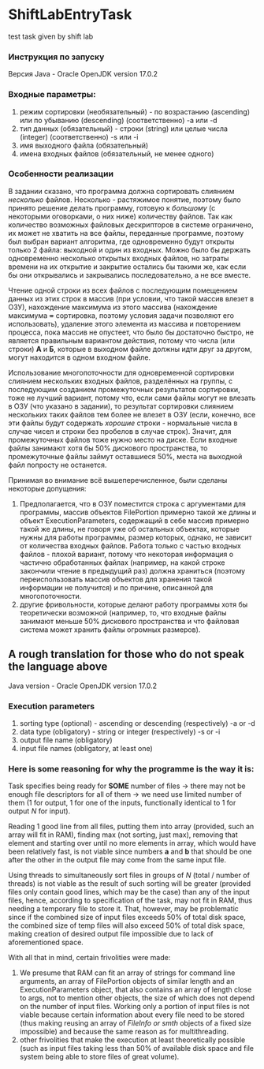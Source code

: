 # ShiftLabEntryTask
test task given by shift lab

### Инструкция по запуску

Версия Java - Oracle OpenJDK version 17.0.2

### Входные параметры:
1. режим сортировки (необязательный) - по возрастанию (ascending) или по убыванию (descending) (соответственно)
-a или -d
2. тип данных (обязательный) - строки (string) или целые числа (integer) (соответственно)
-s или -i
3. имя выходного файла (обязательный)
4. имена входных файлов (обязательный, не менее одного)

### Особенности реализации

В задании сказано, что программа должна сортировать слиянием *несколько* файлов. Несколько - растяжимое понятие, поэтому было принято решение делать программу, готовую к *большому* (с некоторыми оговорками, о них ниже) количеству файлов. Так как количество возможных файловых дескрипторов в системе ограничено, их может не хватить на все файлы, переданные программе, поэтому был выбран вариант алгоритма, где одновременно будут открыты только 2 файла: выходной и один из входных. Можно было бы держать одновременно несколько открытых входных файлов, но затраты времени на их открытие и закрытие остались бы такими же, как если бы они открывались и закрывались последовательно, а не все вместе.

Чтение одной строки из всех файлов с последующим помещением данных из этих строк в массив (при условии, что такой массив влезет в ОЗУ), нахождение максимума из этого массива (нахождение максимума ~~=~~ сортировка, поэтому условия задачи позволяют его использовать), удаление этого элемента из массива и повторением процесса, пока массив не опустеет, что было бы достаточно быстро, не является правильным вариантом действия, потому что числа (или строки) **А** и **Б**, которые в выходном файле должны идти друг за другом, могут находится в одном входном файле.

Использование многопоточности для одновременной сортировки слиянием нескольких входных файлов, разделённых на группы, с последующим созданием промежуточных результатов сортировки, тоже не лучший вариант, потому что, если сами файлы могут не влезать в ОЗУ (что указано в задании), то результат сортировки слиянием нескольких таких файлов тем более не влезет в ОЗУ (если, конечно, все эти файлы будут содержать *хорошие* строки - нормальные числа в случае чисел и строки без пробелов в случае строк). Значит, для промежуточных файлов тоже нужно место на диске. Если входные файлы занимают хотя бы 50% дискового пространства, то промежуточные файлы займут оставшиеся 50%, места на выходной файл попросту не останется.

Принимая во внимание всё вышеперечисленное, были сделаны некоторые допущения:
1. Предполагается, что в ОЗУ поместится строка с аргументами для программы, массив объектов FilePortion примерно такой же длины и объект ExecutionParameters, содержащий в себе массив примерно такой же длины, не говоря уже об остальных объектах, которые нужны для работы программы, размер которых, однако, не зависит от количества входных файлов.
Работа только с частью входных файлов - плохой вариант, потому что некоторая информация о частично обработанных файлах (например, на какой строке закончили чтение в предыдущий раз) должна храниться (поэтому переиспользовать массив объектов для хранения такой информации не получится) и по причине, описанной для многопоточности.
2. другие фривольности, которые делают работу программы хотя бы теоретически возможной (например, то, что входные файлы занимают меньше 50% дискового пространства и что файловая система может хранить файлы огромных размеров).

## A rough translation for those who do not speak the language above

Java version - Oracle OpenJDK version 17.0.2

### Execution parameters

1. sorting type (optional) - ascending or descending (respectively)
-a or -d
2. data type (obligatory) - string or integer (respectively)
-s or -i
3. output file name (obligatory)
4. input file names (obligatory, at least one)


### Here is some reasoning for why the programme is the way it is:

Task specifies being ready for **SOME** number of files -> there may not be enough file descriptors for all of them -> we need use limited number of them (1 for output, 1 for one of the inputs, functionally identical to 1 for output *N* for input).

Reading 1 good line from all files, putting them into array (provided, such an array will fit in RAM), finding max (not sorting, just max), removing that element and starting over until no more elements in array, which would have been relatively fast, is not viable since numbers **a** and **b** that should be one after the other in the output file may come from the same input file.

Using threads to simultaneously sort files in groups of *N* (total / number of threads) is not viable as the result of such sorting will be greater (provided files only contain good lines, which may be the case) than any of the input files, hence, according to specification of the task, may not fit in RAM, thus needing a temporary file to store it. That, however, may be problematic since if the combined size of input files exceeds 50% of total disk space, the combined size of temp files will also exceed 50% of total disk space, making creation of desired output file impossible due to lack of aforementioned space.

With all that in mind, certain frivolities were made:
1. We presume that RAM can fit an array of strings for command line arguments, an array of FilePortion objects of similar length and an ExecutionParameters object, that also contains an array of length close to args, not to mention other objects, the size of which does not depend on the number of input files.
Working only a portion of input files is not viable because certain information about every file need to be stored (thus making reusing an array of *FileInfo or smth* objects of a fixed size impossible) and because the same reason as for multithreading.
2. other frivolities that make the execution at least theoretically possible (such as input files taking less than 50% of available disk space and file system being able to store files of great volume).
